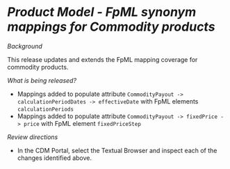 # *Product Model - FpML synonym mappings for Commodity products*

_Background_

This release updates and extends the FpML mapping coverage for commodity products.

_What is being released?_

* Mappings added to populate attribute `CommodityPayout -> calculationPeriodDates -> effectiveDate` with FpML elements `calculationPeriods`
* Mappings added to populate attribute `CommodityPayout -> fixedPrice -> price` with FpML element `fixedPriceStep`

_Review directions_

* In the CDM Portal, select the Textual Browser and inspect each of the changes identified above.
